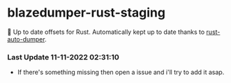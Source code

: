 # blazedumper-rust-staging

🚀 Up to date offsets for Rust. Automatically kept up to date thanks to [rust-auto-dumper](https://github.com/Akandesh/rust-auto-dumper).


### Last Update 11-11-2022 02:31:10
- If there's something missing then open a issue and i'll try to add it asap.